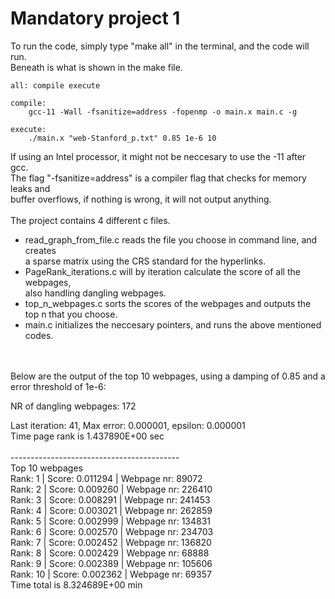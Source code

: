 # Mandatory project 1
To run the code, simply type "make all" in the terminal, and the code will run. <br>
Beneath is what is shown in the make file. 
```
all: compile execute 

compile:
	gcc-11 -Wall -fsanitize=address -fopenmp -o main.x main.c -g 

execute:
	./main.x "web-Stanford_p.txt" 0.85 1e-6 10
```

If using an Intel processor, it might not be neccesary to use the -11 after gcc. <br> 
The flag "-fsanitize=address" is a compiler flag that checks for memory leaks and <br>
buffer overflows, if nothing is wrong, it will not output anything. <br>
<br>
The project contains 4 different c files. 
* read_graph_from_file.c reads the file you choose in command line, and creates <br>
a sparse matrix using the CRS standard for the hyperlinks.
* PageRank_iterations.c will by iteration calculate the score of all the webpages, <br>
also handling dangling webpages.
* top_n_webpages.c sorts the scores of the webpages and outputs the top n that you choose.
* main.c initializes the neccesary pointers, and runs the above mentioned codes.
<br>
<br>
Below are the output of the top 10 webpages, using a damping of 0.85 and a error threshold of 1e-6:

NR of dangling webpages: 172 <br>

Last iteration: 41, Max error: 0.000001, epsilon: 0.000001 <br>
Time page rank is 1.437890E+00 sec <br>
<br>
------------------------------------------ <br>
             Top 10 webpages              <br>
Rank: 1  | Score: 0.011294 | Webpage nr: 89072 <br>
Rank: 2  | Score: 0.009260 | Webpage nr: 226410 <br>
Rank: 3  | Score: 0.008291 | Webpage nr: 241453 <br>
Rank: 4  | Score: 0.003021 | Webpage nr: 262859 <br>
Rank: 5  | Score: 0.002999 | Webpage nr: 134831 <br>
Rank: 6  | Score: 0.002570 | Webpage nr: 234703 <br>
Rank: 7  | Score: 0.002452 | Webpage nr: 136820 <br>
Rank: 8  | Score: 0.002429 | Webpage nr: 68888 <br>
Rank: 9  | Score: 0.002389 | Webpage nr: 105606 <br>
Rank: 10  | Score: 0.002362 | Webpage nr: 69357 <br>
Time total is 8.324689E+00 min <br>

